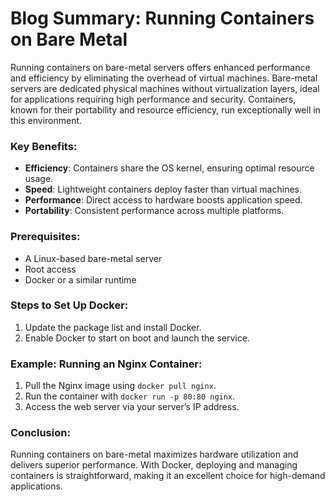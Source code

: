 # Blog Summary: Running Containers on Bare Metal  

Running containers on bare-metal servers offers enhanced performance and efficiency by eliminating the overhead of virtual machines. Bare-metal servers are dedicated physical machines without virtualization layers, ideal for applications requiring high performance and security. Containers, known for their portability and resource efficiency, run exceptionally well in this environment.

### Key Benefits:  
- **Efficiency**: Containers share the OS kernel, ensuring optimal resource usage.  
- **Speed**: Lightweight containers deploy faster than virtual machines.  
- **Performance**: Direct access to hardware boosts application speed.  
- **Portability**: Consistent performance across multiple platforms.  

### Prerequisites:  
- A Linux-based bare-metal server  
- Root access  
- Docker or a similar runtime  

### Steps to Set Up Docker:  
1. Update the package list and install Docker.  
2. Enable Docker to start on boot and launch the service.  

### Example: Running an Nginx Container:  
1. Pull the Nginx image using `docker pull nginx`.  
2. Run the container with `docker run -p 80:80 nginx`.  
3. Access the web server via your server’s IP address.

### Conclusion:  
Running containers on bare-metal maximizes hardware utilization and delivers superior performance. With Docker, deploying and managing containers is straightforward, making it an excellent choice for high-demand applications.
